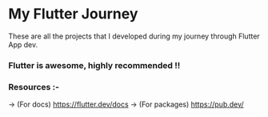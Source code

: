 # My Flutter Journey

These are all the projects that I developed during my journey through Flutter App dev. 

### Flutter is awesome, highly recommended !!

  ### Resources :- 
  -> (For docs) https://flutter.dev/docs
  -> (For packages) https://pub.dev/
